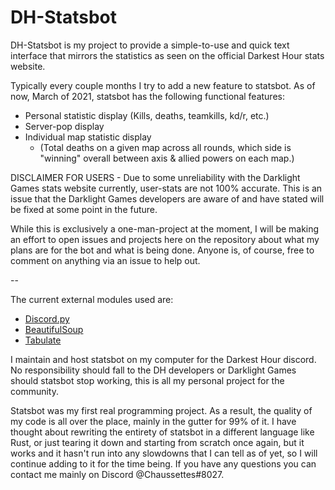 # DH-Statsbot

DH-Statsbot is my project to provide a simple-to-use and quick text interface that mirrors the statistics as seen on the official Darkest Hour stats website.

Typically every couple months I try to add a new feature to statsbot. As of now, March of 2021, statsbot has the following functional features:

* Personal statistic display (Kills, deaths, teamkills, kd/r, etc.)
* Server-pop display
* Individual map statistic display 
  * (Total deaths on a given map across all rounds, which side is "winning" overall between axis & allied powers on each map.)

DISCLAIMER FOR USERS - Due to some unreliability with the Darklight Games stats website currently, user-stats are not 100% accurate. This is an issue that the Darklight Games developers are aware of and have stated will be fixed at some point in the future.

While this is exclusively a one-man-project at the moment, I will be making an effort to open issues and projects here on the repository about what my plans are for the bot and what is being done. Anyone is, of course, free to comment on anything via an issue to help out.

--

The current external modules used are:
* [Discord.py](https://pypi.org/project/discord.py/)
* [BeautifulSoup](https://pypi.org/project/beautifulsoup4/)
* [Tabulate](https://pypi.org/project/tabulate/)

I maintain and host statsbot on my computer for the Darkest Hour discord. No responsibility should fall to the DH developers or Darklight Games should statsbot stop working, this is all my personal project for the community.

Statsbot was my first real programming project. As a result, the quality of my code is all over the place, mainly in the gutter for 99% of it. I have thought about rewriting the entirety of statsbot in a different language like Rust, or just tearing it down and starting from scratch once again, but it works and it hasn't run into any slowdowns that I can tell as of yet, so I will continue adding to it for the time being. If you have any questions you can contact me mainly on Discord @Chaussettes#8027.
